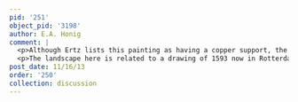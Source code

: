 ```yaml
---
pid: '251'
object_pid: '3198'
author: E.A. Honig
comment: |
  <p>Although Ertz lists this painting as having a copper support, the Christie's sale notes emphasize that it is on panel like related roundels by Jan, eg., the Munich <em>Flight into Egypt.</em> </p>
  <p>The landscape here is related to a drawing of 1593 now in Rotterdam; it is illustrated in Ertz 2008-10, p. 607, with the wrong caption.</p>
post_date: 11/16/13
order: '250'
collection: discussion
---
```

